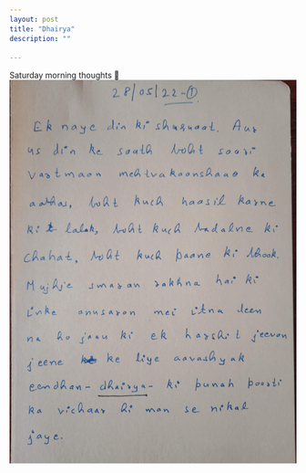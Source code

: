 ```yaml
---
layout: post
title: "Dhairya"
description: ""

---
```


Saturday morning thoughts 🙂
![Dhairya](/assets/imgs/dhairya_img_20220528_085744.jpg)